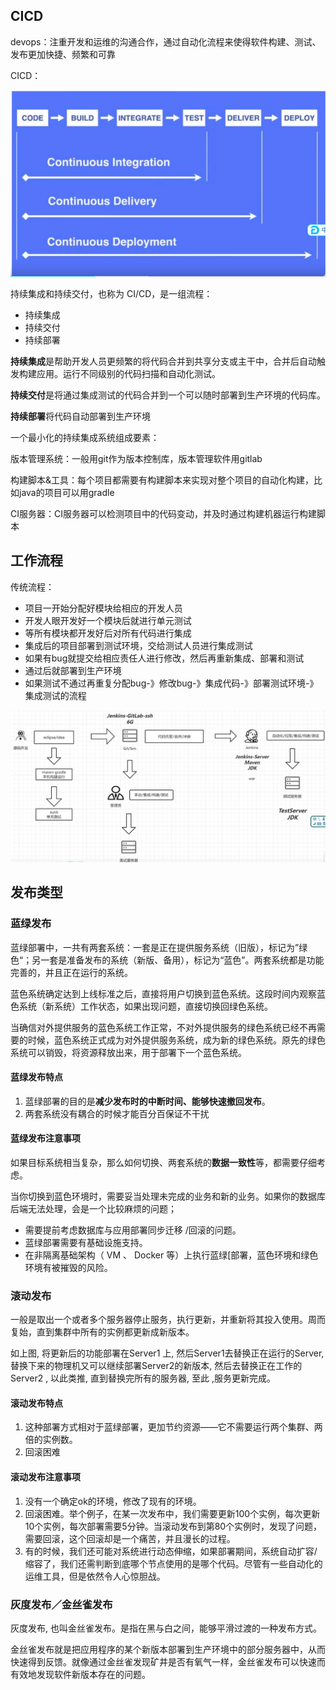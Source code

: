 

## CICD

devops：注重开发和运维的沟通合作，通过自动化流程来使得软件构建、测试、发布更加快捷、频繁和可靠



CICD：

<img src="assets/image-20230915165717345.png" alt="image-20230915165717345" style="zoom:67%;" />







持续集成和持续交付，也称为 CI/CD，是一组流程：

- 持续集成
- 持续交付
- 持续部署

**持续集成**是帮助开发人员更频繁的将代码合并到共享分支或主干中，合并后自动触发构建应用。运行不同级别的代码扫描和自动化测试。

**持续交付**是将通过集成测试的代码合并到一个可以随时部署到生产环境的代码库。

**持续部署**将代码自动部署到生产环境



一个最小化的持续集成系统组成要素：

版本管理系统：一般用git作为版本控制库，版本管理软件用gitlab

构建脚本&工具：每个项目都需要有构建脚本来实现对整个项目的自动化构建，比如java的项目可以用gradle

CI服务器：CI服务器可以检测项目中的代码变动，并及时通过构建机器运行构建脚本

## 工作流程

传统流程：

- 项目一开始分配好模块给相应的开发人员
- 开发人眼开发好一个模块后就进行单元测试
- 等所有模块都开发好后对所有代码进行集成
- 集成后的项目部署到测试环境，交给测试人员进行集成测试
- 如果有bug就提交给相应责任人进行修改，然后再重新集成、部署和测试
- 通过后就部署到生产环境
- 如果测试不通过再重复分配bug-》修改bug-》集成代码-》部署测试环境-》集成测试的流程



<img src="assets/image-20230712143914698.png" alt="image-20230712143914698" style="zoom:80%;" />

## 发布类型

### 蓝绿发布

蓝绿部署中，一共有两套系统：一套是正在提供服务系统（旧版），标记为”绿色“；另一套是准备发布的系统（新版、备用），标记为“蓝色”。两套系统都是功能完善的，并且正在运行的系统。

蓝色系统确定达到上线标准之后，直接将用户切换到蓝色系统。这段时间内观察蓝色系统（新系统）工作状态，如果出现问题，直接切换回绿色系统。

当确信对外提供服务的蓝色系统工作正常，不对外提供服务的绿色系统已经不再需要的时候，蓝色系统正式成为对外提供服务系统，成为新的绿色系统。原先的绿色系统可以销毁，将资源释放出来，用于部署下一个蓝色系统。

#### 蓝绿发布特点

1. 蓝绿部署的目的是**减少发布时的中断时间、能够快速撤回发布**。
2. 两套系统没有耦合的时候才能百分百保证不干扰

#### 蓝绿发布注意事项

如果目标系统相当复杂，那么如何切换、两套系统的**数据一致性**等，都需要仔细考虑。

当你切换到蓝色环境时，需要妥当处理未完成的业务和新的业务。如果你的数据库后端无法处理，会是一个比较麻烦的问题；

- 需要提前考虑数据库与应用部署同步迁移 /回滚的问题。
- 蓝绿部署需要有基础设施支持。
- 在非隔离基础架构（ VM 、 Docker 等）上执行蓝绿[部署，蓝色环境和绿色环境有被摧毁的风险。

### 滚动发布

一般是取出一个或者多个服务器停止服务，执行更新，并重新将其投入使用。周而复始，直到集群中所有的实例都更新成新版本。

如上图, 将更新后的功能部署在Server1 上, 然后Server1去替换正在运行的Server, 替换下来的物理机又可以继续部署Server2的新版本, 然后去替换正在工作的Server2 , 以此类推, 直到替换完所有的服务器, 至此 ,服务更新完成。

#### 滚动发布特点

1. 这种部署方式相对于蓝绿部署，更加节约资源——它不需要运行两个集群、两倍的实例数。
2. 回滚困难

#### 滚动发布注意事项

1. 没有一个确定ok的环境，修改了现有的环境。
3. 回滚困难。举个例子，在某一次发布中，我们需要更新100个实例，每次更新10个实例，每次部署需要5分钟。当滚动发布到第80个实例时，发现了问题，需要回滚，这个回滚却是一个痛苦，并且漫长的过程。
3. 有的时候，我们还可能对系统进行动态伸缩，如果部署期间，系统自动扩容/缩容了，我们还需判断到底哪个节点使用的是哪个代码。尽管有一些自动化的运维工具，但是依然令人心惊胆战。

### 灰度发布／金丝雀发布

灰度发布, 也叫金丝雀发布。是指在黑与白之间，能够平滑过渡的一种发布方式。

金丝雀发布就是把应用程序的某个新版本部署到生产环境中的部分服务器中，从而快速得到反馈。就像通过金丝雀发现矿井是否有氧气一样，金丝雀发布可以快速而有效地发现软件新版本存在的问题。